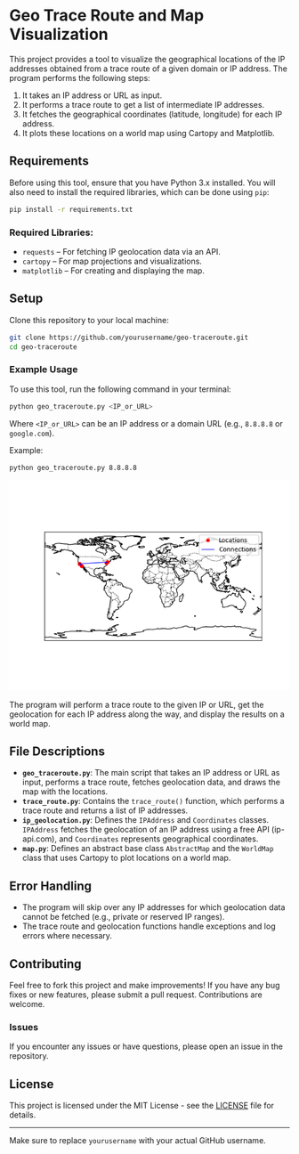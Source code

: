 # Geo Trace Route and Map Visualization

This project provides a tool to visualize the geographical locations of the IP addresses obtained from a trace route of a given domain or IP address. The program performs the following steps:

1. It takes an IP address or URL as input.
2. It performs a trace route to get a list of intermediate IP addresses.
3. It fetches the geographical coordinates (latitude, longitude) for each IP address.
4. It plots these locations on a world map using Cartopy and Matplotlib.

## Requirements

Before using this tool, ensure that you have Python 3.x installed. You will also need to install the required libraries, which can be done using `pip`:

```bash
pip install -r requirements.txt
```

### Required Libraries:

- `requests` – For fetching IP geolocation data via an API.
- `cartopy` – For map projections and visualizations.
- `matplotlib` – For creating and displaying the map.

## Setup

Clone this repository to your local machine:

```bash
git clone https://github.com/yourusername/geo-traceroute.git
cd geo-traceroute
```

### Example Usage

To use this tool, run the following command in your terminal:

```bash
python geo_traceroute.py <IP_or_URL>
```

Where `<IP_or_URL>` can be an IP address or a domain URL (e.g., `8.8.8.8` or `google.com`).

Example:

```bash
python geo_traceroute.py 8.8.8.8
```

![Sample Output](./docs/sample.png)

The program will perform a trace route to the given IP or URL, get the geolocation for each IP address along the way, and display the results on a world map.

## File Descriptions

- **`geo_traceroute.py`**: The main script that takes an IP address or URL as input, performs a trace route, fetches geolocation data, and draws the map with the locations.
- **`trace_route.py`**: Contains the `trace_route()` function, which performs a trace route and returns a list of IP addresses.
- **`ip_geolocation.py`**: Defines the `IPAddress` and `Coordinates` classes. `IPAddress` fetches the geolocation of an IP address using a free API (ip-api.com), and `Coordinates` represents geographical coordinates.
- **`map.py`**: Defines an abstract base class `AbstractMap` and the `WorldMap` class that uses Cartopy to plot locations on a world map.

## Error Handling

- The program will skip over any IP addresses for which geolocation data cannot be fetched (e.g., private or reserved IP ranges).
- The trace route and geolocation functions handle exceptions and log errors where necessary.

## Contributing

Feel free to fork this project and make improvements! If you have any bug fixes or new features, please submit a pull request. Contributions are welcome.

### Issues

If you encounter any issues or have questions, please open an issue in the repository.

## License

This project is licensed under the MIT License - see the [LICENSE](LICENSE) file for details.

---

Make sure to replace `yourusername` with your actual GitHub username.
